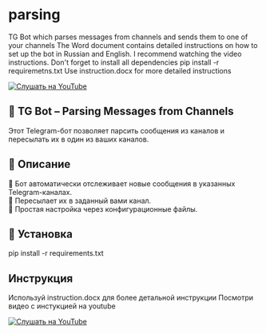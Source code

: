 # parsing
TG Bot which parses messages from channels and sends them to one of your channels
The Word document contains detailed instructions on how to set up the bot in Russian and English. I recommend watching the video instructions. Don't forget to install all dependencies pip install -r requiremetns.txt
Use instruction.docx for more detailed instructions

[![Слушать на YouTube](https://img.youtube.com/vi/UsbM4tsx3p8/0.jpg)](https://www.youtube.com/watch?v=UsbM4tsx3p8)

## 📡 TG Bot – Parsing Messages from Channels

Этот Telegram-бот позволяет парсить сообщения из каналов и пересылать их в один из ваших каналов.

## 📖 Описание
🔹 Бот автоматически отслеживает новые сообщения в указанных Telegram-каналах.  
🔹 Пересылает их в заданный вами канал.  
🔹 Простая настройка через конфигурационные файлы.  

## 📜 Установка
pip install -r requirements.txt

## Инструкция
Используй instruction.docx для более детальной инструкции
Посмотри видео с инстукцией на youtube 

[![Слушать на YouTube](https://img.youtube.com/vi/UsbM4tsx3p8/0.jpg)](https://www.youtube.com/watch?v=UsbM4tsx3p8)
